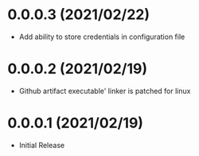 0.0.0.3 (2021/02/22)
====================
* Add ability to store credentials in configuration file

0.0.0.2 (2021/02/19)
====================
* Github artifact executable' linker is patched for linux

0.0.0.1 (2021/02/19)
====================
* Initial Release
